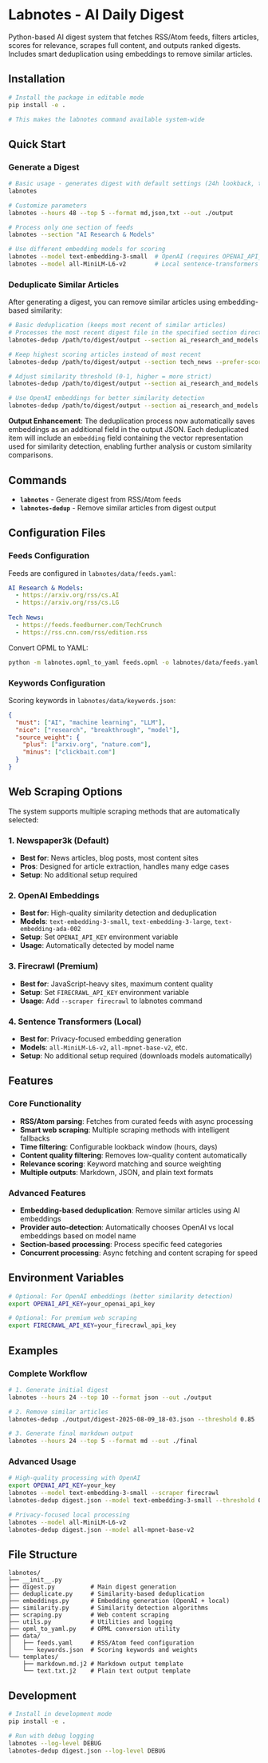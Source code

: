 # Labnotes - AI Daily Digest

Python-based AI digest system that fetches RSS/Atom feeds, filters articles, scores for relevance, scrapes full content, and outputs ranked digests. Includes smart deduplication using embeddings to remove similar articles.

## Installation

```bash
# Install the package in editable mode
pip install -e .

# This makes the labnotes command available system-wide
```

## Quick Start

### Generate a Digest

```bash
# Basic usage - generates digest with default settings (24h lookback, top 3 items)
labnotes

# Customize parameters
labnotes --hours 48 --top 5 --format md,json,txt --out ./output

# Process only one section of feeds
labnotes --section "AI Research & Models"

# Use different embedding models for scoring
labnotes --model text-embedding-3-small  # OpenAI (requires OPENAI_API_KEY)
labnotes --model all-MiniLM-L6-v2        # Local sentence-transformers (default)
```

### Deduplicate Similar Articles

After generating a digest, you can remove similar articles using embedding-based similarity:

```bash
# Basic deduplication (keeps most recent of similar articles)
# Processes the most recent digest file in the specified section directory
labnotes-dedup /path/to/digest/output --section ai_research_and_models

# Keep highest scoring articles instead of most recent
labnotes-dedup /path/to/digest/output --section tech_news --prefer-score

# Adjust similarity threshold (0-1, higher = more strict)
labnotes-dedup /path/to/digest/output --section ai_research_and_models --threshold 0.9

# Use OpenAI embeddings for better similarity detection
labnotes-dedup /path/to/digest/output --section ai_research_and_models --model text-embedding-3-small
```

**Output Enhancement**: The deduplication process now automatically saves embeddings as an additional field in the output JSON. Each deduplicated item will include an `embedding` field containing the vector representation used for similarity detection, enabling further analysis or custom similarity comparisons.

## Commands

- **`labnotes`** - Generate digest from RSS/Atom feeds
- **`labnotes-dedup`** - Remove similar articles from digest output

## Configuration Files

### Feeds Configuration
Feeds are configured in `labnotes/data/feeds.yaml`:
```yaml
AI Research & Models:
  - https://arxiv.org/rss/cs.AI
  - https://arxiv.org/rss/cs.LG
  
Tech News:
  - https://feeds.feedburner.com/TechCrunch
  - https://rss.cnn.com/rss/edition.rss
```

Convert OPML to YAML:
```bash
python -m labnotes.opml_to_yaml feeds.opml -o labnotes/data/feeds.yaml
```

### Keywords Configuration
Scoring keywords in `labnotes/data/keywords.json`:
```json
{
  "must": ["AI", "machine learning", "LLM"],
  "nice": ["research", "breakthrough", "model"],
  "source_weight": {
    "plus": ["arxiv.org", "nature.com"],
    "minus": ["clickbait.com"]
  }
}
```

## Web Scraping Options

The system supports multiple scraping methods that are automatically selected:

### 1. Newspaper3k (Default)
- **Best for**: News articles, blog posts, most content sites
- **Pros**: Designed for article extraction, handles many edge cases
- **Setup**: No additional setup required

### 2. OpenAI Embeddings
- **Best for**: High-quality similarity detection and deduplication
- **Models**: `text-embedding-3-small`, `text-embedding-3-large`, `text-embedding-ada-002`
- **Setup**: Set `OPENAI_API_KEY` environment variable
- **Usage**: Automatically detected by model name

### 3. Firecrawl (Premium)
- **Best for**: JavaScript-heavy sites, maximum content quality
- **Setup**: Set `FIRECRAWL_API_KEY` environment variable
- **Usage**: Add `--scraper firecrawl` to labnotes command

### 4. Sentence Transformers (Local)
- **Best for**: Privacy-focused embedding generation
- **Models**: `all-MiniLM-L6-v2`, `all-mpnet-base-v2`, etc.
- **Setup**: No additional setup required (downloads models automatically)

## Features

### Core Functionality
- **RSS/Atom parsing**: Fetches from curated feeds with async processing
- **Smart web scraping**: Multiple scraping methods with intelligent fallbacks
- **Time filtering**: Configurable lookback window (hours, days)
- **Content quality filtering**: Removes low-quality content automatically
- **Relevance scoring**: Keyword matching and source weighting
- **Multiple outputs**: Markdown, JSON, and plain text formats

### Advanced Features
- **Embedding-based deduplication**: Remove similar articles using AI embeddings
- **Provider auto-detection**: Automatically chooses OpenAI vs local embeddings based on model name
- **Section-based processing**: Process specific feed categories
- **Concurrent processing**: Async fetching and content scraping for speed

## Environment Variables

```bash
# Optional: For OpenAI embeddings (better similarity detection)
export OPENAI_API_KEY=your_openai_api_key

# Optional: For premium web scraping
export FIRECRAWL_API_KEY=your_firecrawl_api_key
```

## Examples

### Complete Workflow

```bash
# 1. Generate initial digest
labnotes --hours 24 --top 10 --format json --out ./output

# 2. Remove similar articles
labnotes-dedup ./output/digest-2025-08-09_18-03.json --threshold 0.85

# 3. Generate final markdown output
labnotes --hours 24 --top 5 --format md --out ./final
```

### Advanced Usage

```bash
# High-quality processing with OpenAI
export OPENAI_API_KEY=your_key
labnotes --model text-embedding-3-small --scraper firecrawl
labnotes-dedup digest.json --model text-embedding-3-small --threshold 0.9

# Privacy-focused local processing
labnotes --model all-MiniLM-L6-v2
labnotes-dedup digest.json --model all-mpnet-base-v2
```

## File Structure

```
labnotes/
├── __init__.py
├── digest.py          # Main digest generation
├── deduplicate.py     # Similarity-based deduplication
├── embeddings.py      # Embedding generation (OpenAI + local)
├── similarity.py      # Similarity detection algorithms
├── scraping.py        # Web content scraping
├── utils.py           # Utilities and logging
├── opml_to_yaml.py    # OPML conversion utility
├── data/
│   ├── feeds.yaml     # RSS/Atom feed configuration
│   └── keywords.json  # Scoring keywords and weights
└── templates/
    ├── markdown.md.j2 # Markdown output template
    └── text.txt.j2    # Plain text output template
```

## Development

```bash
# Install in development mode
pip install -e .

# Run with debug logging
labnotes --log-level DEBUG
labnotes-dedup digest.json --log-level DEBUG
```